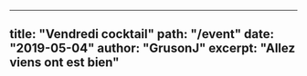 
---
title: "Vendredi cocktail"
path: "/event"
date: "2019-05-04"
author: "GrusonJ"
excerpt: "Allez viens ont est bien" 
---
